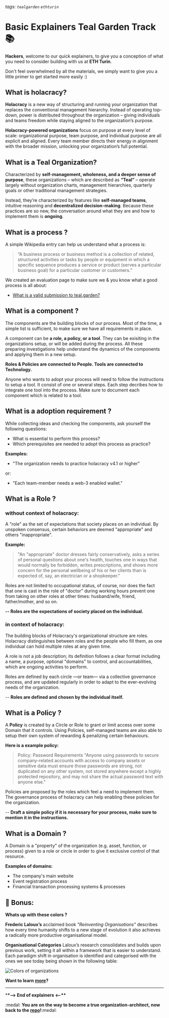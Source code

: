 ###### tags: `tealgarden` `ethturin`

# Basic Explainers Teal Garden Track :books:

**Hackers**, welcome to our quick explainers, to give you a conception of what you need to consider building with us at **ETH Turin**.

Don't feel overwhelmed by all the materials, we simply want to give you a little primer to get started more easily :)

## What is holacracy?

**Holacracy** is a new way of structuring and running your organization that replaces the conventional management hierarchy. Instead of operating top-down, power is distributed throughout the organization – giving individuals and teams freedom while staying aligned to the organization’s purpose.

**Holacracy-powered organizations** focus on purpose at every level of scale: organizational purpose, team purpose, and individual purpose are all explicit and aligned. Every team member directs their energy in alignment with the broader mission, unlocking your organization’s full potential.

## What is a Teal Organization?

Characterized by **self-management, wholeness, and a deeper sense of purpose**, these organizations – which are described as **“Teal”** – operate largely without organization charts, management hierarchies, quarterly goals or other traditional management strategies.

Instead, they’re characterized by features like **self-managed teams**, intuitive reasoning and **decentralized decision-making**. Because these practices are so new, the conversation around what they are and how to implement them is **ongoing**.

## What is a process ?

A simple Wikipedia entry can help us understand what a process is:

> “A business process or business method is a collection of related, structured activities or tasks by people or equipment in which a specific sequence produces a service or product (serves a particular business goal) for a particular customer or customers.”

We created an evaluation page to make sure we & you know what a good process is all about:

- [What is a valid submission to teal.garden?](https://github.com/deora-earth/tealgarden/tree/develop/docs/submission-evaluation.md)

## What is a component ?

The components are the building blocks of our process. Most of the time, a simple list is sufficient, to make sure we have all requirements in place.

A component can be **a role, a policy, or a tool**. They can be exisiting in the organizations setup, or will be added during the process. All these preparing investigations help understand the dynamics of the components and applying them in a new setup.

**Roles & Policies are connected to People.
Tools are connected to Technology.**

Anyone who wants to adopt your process will need to follow the instructions to setup a tool. It consist of one or several steps. Each step decribes how to integrate one tool into the process. Make sure to document each component which is related to a tool.

## What is a adoption requirement ?

While collecting ideas and checking the components, ask yourself the following questions:

- What is essential to perform this process?
- Which prerequisites are needed to adopt this process as practice?

**Examples:**

- "The organization needs to practice holacracy v4.1 or higher"

or:

- "Each team-member needs a web-3 enabled wallet."

## What is a Role ?

### without context of holacracy:

A "role" as the set of expectations that society places on an individual. By unspoken consensus, certain behaviors are deemed "appropriate" and others "inappropriate".

**Example:**

> "An "appropriate" doctor dresses fairly conservatively, asks a series of personal questions about one's health, touches one in ways that would normally be forbidden, writes prescriptions, and shows more concern for the personal wellbeing of his or her clients than is expected of, say, an electrician or a shopkeeper."

Roles are not limited to occupational status, of course, nor does the fact that one is cast in the role of "doctor" during working hours prevent one from taking on other roles at other times: husband/wife, friend, father/mother, and so on.

**-- Roles are the expectations of society placed on the individual.**

### in context of holacracy:

The building blocks of Holacracy's organizational structure are roles. Holacracy distinguishes between roles and the people who fill them, as one individual can hold multiple roles at any given time.

A role is not a job description; its definition follows a clear format including a name, a purpose, optional "domains" to control, and accountabilities, which are ongoing activities to perform.

Roles are defined by each circle —or team— via a collective governance process, and are updated regularly in order to adapt to the ever-evolving needs of the organization.

-- **Roles are defined and chosen by the individual itself.**

## What is a Policy ?

A **Policy** is created by a Circle or Role to grant or limit access over some Domain that it controls. Using Policies, self-managed teams are also able to setup their own system of rewarding & penalizing certain behaviours.

**Here is a example policy:**

> Policy: Password Requirements
> "Anyone using passwords to secure company-related accounts with access to company assets or sensitive data must ensure those passwords are strong, not duplicated on any other system, not stored anywhere except a highly protected repository, and may not share the actual password text with anyone else."

Policies are proposed by the roles which feel a need to implement them. The governance process of holacracy can help enabling these policies for the organization.

-- **Draft a simple policy if it is necessary for your process, make sure to mention it in the instructions.**

## What is a Domain ?

A Domain is a "property" of the organization (e.g. asset, function, or process) given to a role or circle in order to give it exclusive control of that resource.

**Examples of domains:**

- The company's main website
- Event registration process
- Financial transaction processing systems & processes

## :tada: Bonus:

**Whats up with these colors ?**

**Frederic Laloux’s** acclaimed book _"Reinventing Organisations"_ describes how every time humanity shifts to a new stage of evolution it also achieves a radically more productive organisational model.

**Organisational Categories**
Laloux’s research consolidates and builds upon previous work, setting it all within a framework that is easier to understand. Each paradigm shift in organisation is identified and categorised with the ones we see today being shown in the following table:

![Colors of organizations](https://i.imgur.com/rbkvzdp.png)

**Want to learn [more](http://pragmaticscrum.info/what-colour-is-your-organisation/)?**

---

\***\*--> End of explainers <--\*\***

:medal: **You are on the way to become a true organization-architect, now back to the [repo](https://github.com/deora-earth/tealgarden)!**:medal:
